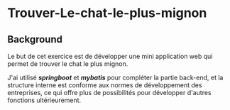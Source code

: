 # Trouver-Le-chat-le-plus-mignon

## Background

Le but de cet exercice est de développer une mini application web qui permet de trouver le chat le plus mignon.



J'ai utilisé **_springboot_** et **_mybatis_** pour compléter la partie back-end, et la structure interne est conforme aux normes de développement des entreprises, ce qui offre plus de possibilités pour développer d'autres fonctions ultérieurement.
